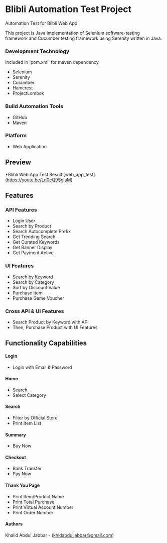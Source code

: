 # Blibli Automation Test Project
Automation Test for Blibli Web App

This project is Java implementation of Selenium software-testing framework and
Cucumber testing framework using Serenity written in Java.

### Development Technology
Included in 'pom.xml' for maven dependency
* Selenium
* Serenity
* Cucumber
* Hamcrest
* ProjectLombok

### Build Automation Tools
* GitHub
* Maven

### Platform
* Web Application

## Preview
*Blibli Web App Test Result
[web_app_test] (https://youtu.be/Ln0cQ9SglaM)

## Features
### API Features
* Login User
* Search by Product
* Search Autocomplete Prefix
* Get Trending Search
* Get Curated Keywords
* Get Banner Display
* Get Payment Active

### UI Features
* Search by Keyword
* Search by Category
* Sort by Discount Value
* Purchase Item
* Purchase Game Voucher

### Cross API & UI Features
* Search Product by Keyword with API
* Then, Purchase Product with UI Features

## Functionality Capabilities
#### Login
* Login with Email & Password

#### Home
* Search
* Select Category

#### Search
* Filter by Official Store
* Print Item List

#### Summary
* Buy Now

#### Checkout
* Bank Transfer
* Pay Now

#### Thank You Page
* Print Item/Product Name
* Print Total Purchase
* Print Virtual Account Number
* Print Order Number

#### Authors
Khalid Abdul Jabbar - (khldabduljabbar@gmail.com)

